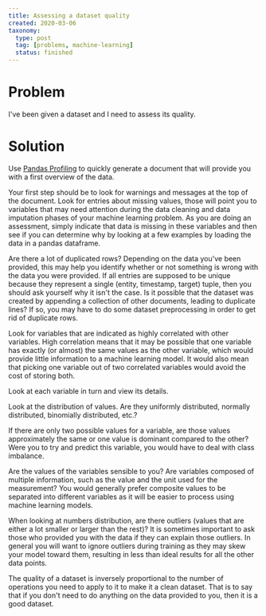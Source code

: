 ```yaml
---
title: Assessing a dataset quality
created: 2020-03-06
taxonomy:
  type: post
  tag: [problems, machine-learning]
  status: finished
---
```


# Problem
I've been given a dataset and I need to assess its quality.

# Solution
Use [Pandas Profiling](https://github.com/pandas-profiling/pandas-profiling) to quickly generate a document that will provide you with a first overview of the data.

Your first step should be to look for warnings and messages at the top of the document. Look for entries about missing values, those will point you to variables that may need attention during the data cleaning and data imputation phases of your machine learning problem. As you are doing an assessment, simply indicate that data is missing in these variables and then see if you can determine why by looking at a few examples by loading the data in a pandas dataframe.

Are there a lot of duplicated rows? Depending on the data you've been provided, this may help you identify whether or not something is wrong with the data you were provided. If all entries are supposed to be unique because they represent a single (entity, timestamp, target) tuple, then you should ask yourself why it isn't the case. Is it possible that the dataset was created by appending a collection of other documents, leading to duplicate lines? If so, you may have to do some dataset preprocessing in order to get rid of duplicate rows.

Look for variables that are indicated as highly correlated with other variables. High correlation means that it may be possible that one variable has exactly (or almost) the same values as the other variable, which would provide little information to a machine learning model. It would also mean that picking one variable out of two correlated variables would avoid the cost of storing both.

Look at each variable in turn and view its details.

Look at the distribution of values. Are they uniformly distributed, normally distributed, binomially distributed, etc.?

If there are only two possible values for a variable, are those values approximately the same or one value is dominant compared to the other? Were you to try and predict this variable, you would have to deal with class imbalance.

Are the values of the variables sensible to you? Are variables composed of multiple information, such as the value and the unit used for the measurement? You would generally prefer composite values to be separated into different variables as it will be easier to process using machine learning models.

When looking at numbers distribution, are there outliers (values that are either a lot smaller or larger than the rest)? It is sometimes important to ask those who provided you with the data if they can explain those outliers. In general you will want to ignore outliers during training as they may skew your model toward them, resulting in less than ideal results for all the other data points.

The quality of a dataset is inversely proportional to the number of operations you need to apply to it to make it a clean dataset. That is to say that if you don't need to do anything on the data provided to you, then it is a good dataset.
